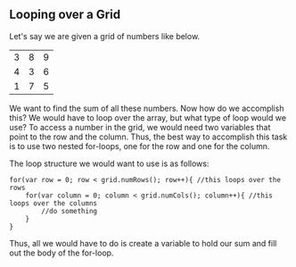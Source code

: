 ## Looping over a Grid

Let's say we are given a grid of numbers like below.

<table>
  <tr>
    <td> 3 </td>
    <td> 8 </td>
    <td> 9 </td>
  </tr>
  <tr>
    <td> 4 </td>
    <td> 3 </td> 
    <td> 6 </td>
  </tr>
  <tr>
    <td> 1 </td>
    <td> 7 </td> 
    <td> 5 </td>
  </tr>
</table>

We want to find the sum of all these numbers. Now how do we accomplish this? We would have to loop over the array, but what type of loop would we use? To access a number in the grid, we would need two variables that point to the row and the column. Thus, the best way to accomplish this task is to use two nested for-loops, one for the row and one for the column.

The loop structure we would want to use is as follows:

```
for(var row = 0; row < grid.numRows(); row++){ //this loops over the rows
    for(var column = 0; column < grid.numCols(); column++){ //this loops over the columns
        //do something
    }
}
```

Thus, all we would have to do is create a variable to hold our sum and fill out the body of the for-loop. 
